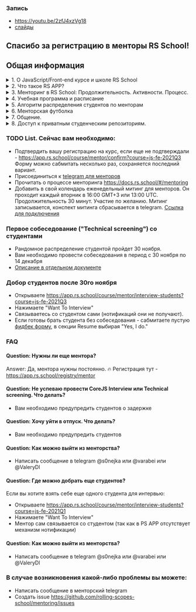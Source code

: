 ### Запись
- https://youtu.be/2zfJ4xzVg18
- [слайды](https://docs.google.com/presentation/d/10lfeGXlC-ONGkHPmBnsexf8gnN9FRMrpu4HtnxG3UPc/edit?usp=sharing)
## Спасибо за регистрацию в менторы RS School!

## Общая информация
<details>
  <summary>1. О JavaScript/Front-end курсе и школе RS School</summary>

- Это бесплатный курс по JavaScript / Front-end, проводимый сообществом с 2013 года. В RS School может учиться каждый, независимо от возраста, профессии, места жительства.
- Лендинг курса https://rs.school/js/  
- Статистика текущего набора:
    - 5700 чел на старте. Начало курса было 5го сентября.
    - 2100 чел после 2х недель обучения
    - 920 чел после 2х месяцев обучения
- Документация по школе https://docs.rs.school/#/
</details>

<details>
  <summary>2. Что такое RS APP?</summary>

### RS APP
- RS APP или Rolling Scopes School Application — это open-source платформа, используемая в процессе обучения в RS School и разрабатываемая силами активистов сообщества.
    - http://app.rs.school/
    - Репозиторий - https://github.com/rolling-scopes/rsschool-app
    - Баг-репорты создавать тут - https://github.com/rolling-scopes/rsschool-app/issues
    - Хотите принять участие в разработке? Пишите в telegram @varabei
</details>

<details>
  <summary>3. Менторинг в RS School: Продолжительность. Активности. Процесс.</summary>

#### Продолжительность менторинга
- 11 недель с перерывом на новогодние праздники (28/12/2021 - 10/01/2022). 
- ориентировочная нагрузка 3-5 часов в неделю.

#### Активности ментора это:
   - проведение минимум 4 интервью по html/css/algorithms 
   - проведение еженедельных митингов со студентами
   - проведение 2-4 интервью по coreJS 
   - прослушивание презентаций студентов (1 час на всех)
   - проверка 10+ PR (пять заданий), обсуждение результатов со студентами. 

#### Процесс
- Описание процесса тут - https://docs.rs.school/#/mentoring
- Как проводить task review тут - https://docs.rs.school/#/pull-request-review-process
</details>

<details>
  <summary>4. Учебная программа и расписание</summary>

### Учебная программа и расписание
- Курс состоит из [4х этапов: подготовительного + три основных](https://github.com/rolling-scopes-school/tasks/blob/master/roadmap.md). 
  - Программа обучения - [stage#1](https://github.com/rolling-scopes-school/tasks/tree/master/stage1) (5 сентября - 22 ноября)
  - Программа обучения - [stage#2](https://github.com/rolling-scopes-school/tasks/tree/master/stage2) (23 ноября - 1 марта 2022) <- **Вы менторите на этом этапе**
  - Программа обучения - [stage#3](https://github.com/rolling-scopes-school/tasks/tree/master/stage3) <- **Тут тоже можно менторить(по желанию)**
- Расписание, которым пользуются студенты - https://app.rs.school/course/schedule?course=js-fe-2021Q3
</details>

<details>
  <summary>5. Алгоритм распределения студентов по менторам</summary>

### Алгоритм распределения студентов по менторам
#### Шаг #1 Ментора подтверждают регистрацию на курс
- Ментор подтверждает регистрацию на курс - https://app.rs.school/course/mentor/confirm?course=js-fe-2021Q3 
    - может записать к себе в группу знакомых/друзей/коллег, которых он хочет менторить.
    - указывает количество студентов, которое хочет менторить
    - оставляет пожелание по локации студентов
#### Шаг #2 Выделение резерва менторов (30 ноября)
- 20% менторов из числа подтвердивших регистрацию 
- Ментора выбираются рандомно
#### Шаг #3 Рандомное распределяем студентов по менторам (30 ноября)
- Если у ментора остались свободные места, он получает рандомных студентов. 
    1. Если осталось одно свободное место - 2 рандомных студента
    2. Если осталось два или более мест - желаемое количество студентов плюс два.
- Для каждого ментора назначается минимум 4 интервью
- Учитываются пожелания менторов по локации студентов
	- Ментор и студенты из одного города 
	- Ментор и студенты из одной страны 
- Студенты разного уровня подготовки. (Например, первый по score, N по score,  2N по score и т.д.)
#### Шаг #4 Technical screening (30 ноября - 14 декабря)
1. Публикуем распределение. 
2. Студенты связываются с менторами. 
3. Ментора проводят Technical screening в течении двух недель.
4. Отчисляем студентов записавшихся на интервью, но не связавшихся с ментором
#### Шаг #5 Troubleshooting
    - Возможность для ментора сдать лишних студентов. Например, все оказались толковые, но всех учить он их не может
    - Координаторы по локациям проверяют, что все активные студенты получили менторов 
    - Возможность для ментора добрать студентов, вместо тех, кто не пришел на интервью 
    - Студент передумал идти на short track после того, как рандомное распределение произошло
    - После рандомного распределения, ментор написал, что не может принять участие в менторинге
    - Обмен студентами между менторами. Например, по причине тайм зоны и тд
#### Шаг #6 Повторное распределение (7 декабря)
Проводим распределение для менторов из резерва
</details>

<details>
  <summary>6. Менторская футболка</summary>

### Менторская футболка
По окончанию менторинга вы получаете футболку, если в течение курса вы:
- Проверили минимум 6 PR c выставлением оценки в Score
- Провели минимум 6 собеседований
</details>

<details>
  <summary>7. Общение. </summary>

### Общение
- [Чаты в которых общаются студенты. Discord и Telegram](https://docs.rs.school/#/rs-school-chats) 
- [Telegram для менторов](https://t.me/joinchat/HqpGRxNRANkGN2xx9bL8zQ) 
- Еженедельный митинг для менторов. Он проходит каждый вторник в 16:00 GMT+3 или 13:00 UTC. Продолжительность 30 минут. Участие по желанию. Митинг записывается, конспект митинга сбрасывается в telegram. [Ссылка для подключения](https://teams.microsoft.com/l/meetup-join/19%3ameeting_MDE0NDllOGEtZjVjZi00ZDc3LWJlNWMtNzIwZDRiODZiMzc3%40thread.v2/0?context=%7b%22Tid%22%3a%22b41b72d0-4e9f-4c26-8a69-f949f367c91d%22%2c%22Oid%22%3a%22bfb3a45e-ab50-4cee-a085-b5c4a9411d92%22%7d)
- Закрытая группа активистов и менторов в Discord. Тут обсуждаем учебный процесс, платформу и все что связано с обучением в RS School. Как получить доступ к группе указано ниже.

#### Получение роли ментора в Discord
1. Открыть - https://app.rs.school/profile
2. Авторизоваться через discord в блоке `Discord Integration`  
3. Добавить название вашего Github в Discord ник https://docs.rs.school/#/rs-school-chats?id=discord
4. Написать сообщение "я ментор" в канале - https://discord.gg/fBvpUURPVm
</details>

<details>
  <summary>8. Доступ к приватным студенческим репозиториям. </summary>
	
### Доступ к приватным студенческим репозиториям.
1. Все студенты, получили приватный репозиторий внутри https://github.com/rolling-scopes-school
2. Все менторы были добавлены в отдельный тим - https://github.com/orgs/rolling-scopes-school/teams/mentors-js-fe-2021Q3/members 
Свой инвайт можно проверить тут - https://github.com/orgs/rolling-scopes-school/invitation
3. У менторов есть доступ ко всем репозиториям студентов этого курса.
4. По умолчанию вы подписаны на все изменения в студенческих репозитория. Отписаться можно в настройках github (Profile>Settings>Notifications>Automatically watch repositories) или используя скрипт - https://github.com/Shastel/runsubscribe
</details>

### TODO List. Сейчас вам необходимо:
  - Подтвердить вашу регистрацию на курс, если еще не подтверждали - https://app.rs.school/course/mentor/confirm?course=js-fe-2021Q3 Форму можно сабмитать несколько раз, сохраняется последний вариант.
  - Присоединиться к [telegram для менторов](https://t.me/joinchat/HqpGRxNRANkGN2xx9bL8zQ) 
  - Прочитать о процессе менторинга https://docs.rs.school/#/mentoring 
  - Добавить в свой колендарь еженедельный митинг для менторов. Он проходит каждый вторник в 16:00 GMT+3 или 13:00 UTC. Продолжительность 30 минут. Участие по желанию. Митинг записывается, конспект митинга сбрасывается в telegram. [Ссылка для подключения](https://teams.microsoft.com/l/meetup-join/19%3ameeting_MDE0NDllOGEtZjVjZi00ZDc3LWJlNWMtNzIwZDRiODZiMzc3%40thread.v2/0?context=%7b%22Tid%22%3a%22b41b72d0-4e9f-4c26-8a69-f949f367c91d%22%2c%22Oid%22%3a%22bfb3a45e-ab50-4cee-a085-b5c4a9411d92%22%7d)

### Первое собеседование ("Technical screening") со студентами
- Рандомное распределение студентой пройдет 30 ноября.
- Вам необходимо провести собеседования в период с 30 ноября по 14 декабря
- [Описание в отдельном документе](first-interview.md)

### Добор студентов после 30го ноября
  - Открываете https://app.rs.school/course/mentor/interview-students?course=js-fe-2021Q3
  - Нажимаете "Want To Interview"
  - Связываетесь со студентом сами (нотификаций они не получают). 
  - Если готовы брать студента без собеседования - сабмитаете пустую [фидбек форму](https://app.rs.school/course/mentor/interview-technical-screening?course=js-fe-2021Q3), в секции Resume выбирая "Yes, I do."

### FAQ
#### Question: Нужны ли еще ментора?
Answer: Да, ментора нужны постоянно. 🔥 Регистрация тут - https://app.rs.school/registry/mentor

#### Question: Не успеваю провести CoreJS Interview или Technical screening. Что делать?
- Вам необходимо предупредить студентов о задержке

#### Question: Хочу уйти в отпуск. Что делать?
- Вам необходимо предупредить студентов

#### Question: Как можно выйти из менторства?
- Написать сообщение в telegram @s0nejka или @varabei или @ValeryDl

#### Question: Где можно добрать еще студентов?
Если вы хотите взять себе еще одного студента для интервью:
- Открываете https://app.rs.school/course/mentor/interview-students?course=js-fe-2021Q1
- Нажимаете "Want To Interview"
- Ментор сам связывается со студентом (так как в PS APP отсутствует механизм нотификации)

#### Question: Как можно выйти из менторства?
- Написать сообщение в telegram @s0nejka или @varabei или @ValeryDl

### В случае возникновения какой-либо проблемы вы можете:
- Написать сообщение в менторский telegram 
- Создать issue https://github.com/rolling-scopes-school/mentoring/issues
